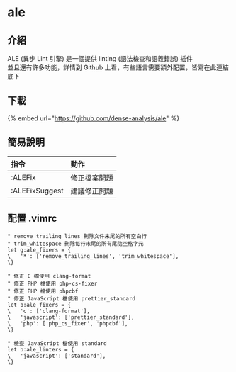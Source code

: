 # ale

## 介紹

ALE \(異步 Lint 引擎\) 是一個提供 linting \(語法檢查和語義錯誤\) 插件  
並且還有許多功能，詳情到 Github 上看，有些語言需要額外配置，皆寫在此連結底下

## 下載

{% embed url="https://github.com/dense-analysis/ale" %}

## 簡易說明

| 指令 | 動作 |
| :--- | :--- |
| :ALEFix | 修正檔案問題 |
| :ALEFixSuggest | 建議修正問題 |

## 配置 .vimrc

```text
" remove_trailing_lines 刪除文件末尾的所有空白行
" trim_whitespace 刪除每行末尾的所有尾隨空格字元
let g:ale_fixers = {
\   '*': ['remove_trailing_lines', 'trim_whitespace'],
\}

" 修正 C 檔使用 clang-format
" 修正 PHP 檔使用 php-cs-fixer
" 修正 PHP 檔使用 phpcbf
" 修正 JavaScript 檔使用 prettier_standard
let b:ale_fixers = {
\   'c': ['clang-format'], 
\   'javascript': ['prettier_standard'],
\   'php': ['php_cs_fixer', 'phpcbf'],
\}

" 檢查 JavaScript 檔使用 standard
let b:ale_linters = {
\   'javascript': ['standard'],
\}

```

